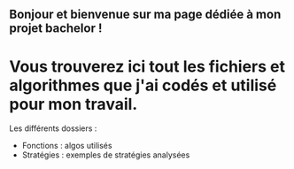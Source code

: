 ## **Bonjour et bienvenue sur ma page dédiée à mon projet bachelor !**

# Vous trouverez ici tout les fichiers et algorithmes que j'ai codés et utilisé pour mon travail.

Les différents dossiers :

- Fonctions : algos utilisés
- Stratégies : exemples de stratégies analysées
